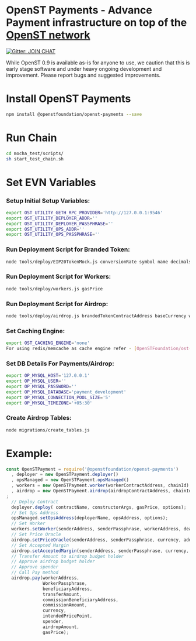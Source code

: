 # OpenST Payments - Advance Payment infrastructure on top of the [OpenST network](https://simpletoken.org)

[![Gitter: JOIN CHAT](https://img.shields.io/badge/gitter-JOIN%20CHAT-brightgreen.svg)](https://gitter.im/OpenSTFoundation/SimpleToken)

While OpenST 0.9 is available as-is for anyone to use, we caution that this is early stage software and under heavy ongoing development and improvement. Please report bugs and suggested improvements.

# Install OpenST Payments

```bash
npm install @openstfoundation/openst-payments --save
```

# Run Chain

```bash
cd mocha_test/scripts/
sh start_test_chain.sh
```

# Set EVN Variables

### Setup Initial Setup Variables:

```bash
export OST_UTILITY_GETH_RPC_PROVIDER='http://127.0.0.1:9546'
export OST_UTILITY_DEPLOYER_ADDR=''
export OST_UTILITY_DEPLOYER_PASSPHRASE=''
export OST_UTILITY_OPS_ADDR=''
export OST_UTILITY_OPS_PASSPHRASE=''
```

### Run Deployment Script for Branded Token:

```bash
node tools/deploy/EIP20TokenMock.js conversionRate symbol name decimals gasPrice
```

### Run Deployment Script for Workers:

```bash
node tools/deploy/workers.js gasPrice
```

### Run Deployment Script for Airdrop:

```bash
node tools/deploy/airdrop.js brandedTokenContractAddress baseCurrency workerContractAddress airdropBudgetHolder gasPrice
```

### Set Caching Engine:

```bash
export OST_CACHING_ENGINE='none'
For using redis/memcache as cache engine refer - [OpenSTFoundation/ost-price-oracle](https://github.com/OpenSTFoundation/ost-price-oracle)
```

### Set DB Details For Payments/Airdrop:

```bash
export OP_MYSQL_HOST='127.0.0.1'
export OP_MYSQL_USER=''
export OP_MYSQL_PASSWORD=''
export OP_MYSQL_DATABASE='payment_development'
export OP_MYSQL_CONNECTION_POOL_SIZE='5'
export OP_MYSQL_TIMEZONE='+05:30'
```

### Create Airdrop Tables:

```bash
node migrations/create_tables.js 
```

# Example:
```js
const OpenSTPayment = require('@openstfoundation/openst-payments')
  , deployer = new OpenSTPayment.deployer()
  , opsManaged = new OpenSTPayment.opsManaged()
  , workers = new OpenSTPayment.worker(workerContractAddress, chainId)
  , airdrop = new OpenSTPayment.airdrop(airdropContractAddress, chainId)
;  
  // Deploy Contract
  deployer.deploy( contractName, constructorArgs, gasPrice, options);
  // Set Ops Address
  opsManaged.setOpsAddress(deployerName, opsAddress, options);
  // Set Worker
  workers.setWorker(senderAddress, senderPassphrase, workerAddress, deactivationHeight, gasPrice, options);
  // Set Price Oracle
  airdrop.setPriceOracle(senderAddress, senderPassphrase, currency, address, gasPrice, options);
  // Set Accepted Margin
  airdrop.setAcceptedMargin(senderAddress, senderPassphrase, currency, acceptedMargin, gasPrice, options);
  // Transfer Amount to airdrop budget holder
  // Approve airdrop budget holder
  // Approve spender
  // Call Pay method
  airdrop.pay(workerAddress,
              WorkerPassphrase,
              beneficiaryAddress,
              transferAmount,
              commissionBeneficiaryAddress,
              commissionAmount,
              currency,
              intendedPricePoint,
              spender,
              airdropAmount,
              gasPrice);
```